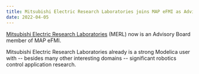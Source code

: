 ```yaml
---
title: Mitsubishi Electric Research Laboratories joins MAP eFMI as Advisory Board member
date: 2022-04-05
---
```


[Mitsubishi Electric Research Laboratories](https://www.merl.com/) (MERL) now is an Advisory Board member of MAP eFMI.

Mitsubishi Electric Research Laboratories already is a strong Modelica user with -- besides many other interesting domains -- significant robotics control application research.